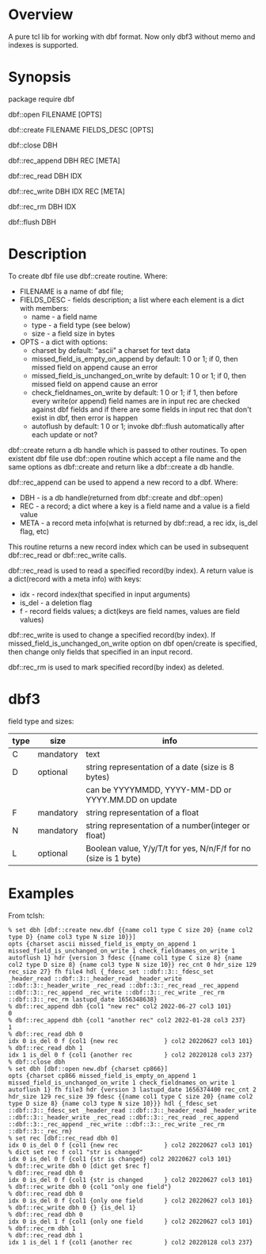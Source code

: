 Overview
========

A pure tcl lib for working with dbf format. Now only dbf3 without memo and
indexes is supported.

Synopsis
========

package require dbf

dbf::open  FILENAME [OPTS]

dbf::create FILENAME FIELDS\_DESC [OPTS]

dbf::close DBH

dbf::rec\_append DBH REC [META]

dbf::rec\_read DBH IDX

dbf::rec\_write DBH IDX REC [META]

dbf::rec\_rm DBH IDX

dbf::flush DBH

Description
===========

To create dbf file use dbf::create routine. Where:
- FILENAME is a name of dbf file;
- FIELDS\_DESC - fields description; a list where each element is a dict with
  members:
  - name - a field name
  - type - a field type (see below)
  - size - a field size in bytes
- OPTS - a dict with options:
  - charset
      by default: "ascii"
      a charset for text data
  - missed\_field\_is\_empty\_on\_append
      by default: 1
      0 or 1; if 0, then missed field on append cause an error
  - missed\_field\_is\_unchanged\_on\_write
      by default: 1
      0 or 1; if 0, then missed field on append cause an error
  - check\_fieldnames\_on\_write
      by default: 1
	  0 or 1; if 1, then before every write(or append) field names are in
	  input rec are checked against dbf fields and if there are some
	  fields in input rec that don't exist in dbf, then error is happen
  - autoflush
      by default: 1
	  0 or 1; invoke dbf::flush automatically after each update or not?
	
dbf::create return a db handle which is passed to other routines.
To open existent dbf file use dbf::open routine which accept a file name and
the same options as dbf::create and return like a dbf::create a db handle.

dbf::rec\_append can be used to append a new record to a dbf. Where:
- DBH - is a db handle(returned from dbf::create and dbf::open)
- REC - a record; a dict where a key is a field name and a value is a field
        value
- META - a record meta info(what is returned by dbf::read, a rec idx,
         is\_del flag, etc)

This routine returns a new record index which can be used in subsequent
dbf::rec\_read or dbf::rec\_write calls.

dbf::rec\_read is used to read a specified record(by index).
A return value is a dict(record with a meta info) with keys:
- idx - record index(that specified in input arguments)
- is\_del - a deletion flag
- f - record fields values; a dict(keys are field names, values are field values)

dbf::rec\_write is used to change a specified record(by index).
If missed\_field\_is\_unchanged\_on\_write option on dbf open/create is
specified, then change only fields that specified in an input record.

dbf::rec\_rm is used to mark specified record(by index) as deleted.

dbf3
====

field type and sizes:

| type | size      | info
|------|-----------|-------
| C    | mandatory | text
| D    | optional  | string representation of a date (size is 8 bytes)
|      |           | can be YYYYMMDD, YYYY-MM-DD or YYYY.MM.DD on update
| F    | mandatory | string representation of a float
| N    | mandatory | string representation of a number(integer or float)
| L    | optional  | Boolean value, Y/y/T/t for yes, N/n/F/f for no (size is 1 byte)


Examples
========

From tclsh:

```
% set dbh [dbf::create new.dbf {{name col1 type C size 20} {name col2 type D} {name col3 type N size 10}}]
opts {charset ascii missed_field_is_empty_on_append 1 missed_field_is_unchanged_on_write 1 check_fieldnames_on_write 1 autoflush 1} hdr {version 3 fdesc {{name col1 type C size 8} {name col2 type D size 8} {name col3 type N size 10}} rec_cnt 0 hdr_size 129 rec_size 27} fh file4 hdl {_fdesc_set ::dbf::3::_fdesc_set _header_read ::dbf::3::_header_read _header_write ::dbf::3::_header_write _rec_read ::dbf::3::_rec_read _rec_append ::dbf::3::_rec_append _rec_write ::dbf::3::_rec_write _rec_rm ::dbf::3::_rec_rm lastupd_date 1656348638}
% dbf::rec_append dbh {col1 "new rec" col2 2022-06-27 col3 101}
0
% dbf::rec_append dbh {col1 "another rec" col2 2022-01-28 col3 237}
1
% dbf::rec_read dbh 0
idx 0 is_del 0 f {col1 {new rec             } col2 20220627 col3 101}
% dbf::rec_read dbh 1
idx 1 is_del 0 f {col1 {another rec         } col2 20220128 col3 237}
% dbf::close dbh
% set dbh [dbf::open new.dbf {charset cp866}]
opts {charset cp866 missed_field_is_empty_on_append 1 missed_field_is_unchanged_on_write 1 check_fieldnames_on_write 1 autoflush 1} fh file3 hdr {version 3 lastupd_date 1656374400 rec_cnt 2 hdr_size 129 rec_size 39 fdesc {{name col1 type C size 20} {name col2 type D size 8} {name col3 type N size 10}}} hdl {_fdesc_set ::dbf::3::_fdesc_set _header_read ::dbf::3::_header_read _header_write ::dbf::3::_header_write _rec_read ::dbf::3::_rec_read _rec_append ::dbf::3::_rec_append _rec_write ::dbf::3::_rec_write _rec_rm ::dbf::3::_rec_rm}
% set rec [dbf::rec_read dbh 0]
idx 0 is_del 0 f {col1 {new rec             } col2 20220627 col3 101}
% dict set rec f col1 "str is changed"
idx 0 is_del 0 f {col1 {str is changed} col2 20220627 col3 101}
% dbf::rec_write dbh 0 [dict get $rec f]
% dbf::rec_read dbh 0
idx 0 is_del 0 f {col1 {str is changed      } col2 20220627 col3 101}
% dbf::rec_write dbh 0 {col1 "only one field"}
% dbf::rec_read dbh 0
idx 0 is_del 0 f {col1 {only one field      } col2 20220627 col3 101}
% dbf::rec_write dbh 0 {} {is_del 1}
% dbf::rec_read dbh 0
idx 0 is_del 1 f {col1 {only one field      } col2 20220627 col3 101}
% dbf::rec_rm dbh 1
% dbf::rec_read dbh 1
idx 1 is_del 1 f {col1 {another rec         } col2 20220128 col3 237}
```
